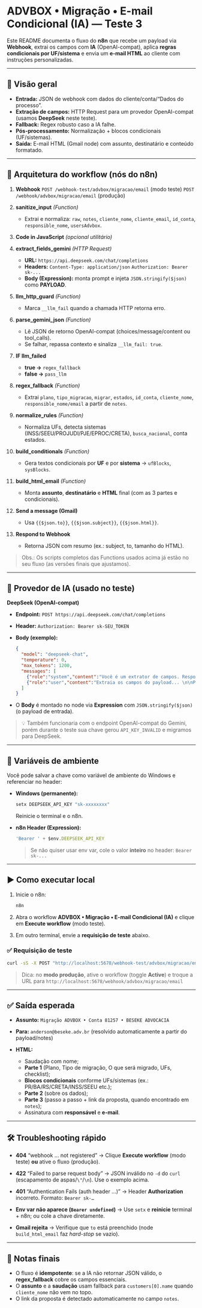 # ADVBOX • Migração • E-mail Condicional (IA) — **Teste 3**

Este README documenta o fluxo do **n8n** que recebe um payload via **Webhook**, extrai os campos com **IA** (OpenAI-compat), aplica **regras condicionais por UF/sistema** e envia um **e-mail HTML** ao cliente com instruções personalizadas.

---

## 📌 Visão geral

* **Entrada:** JSON de webhook com dados do cliente/conta/“Dados do processo”.
* **Extração de campos:** HTTP Request para um provedor OpenAI-compat (usamos **DeepSeek** neste teste).
* **Fallback:** Regex robusto caso a IA falhe.
* **Pós-processamento:** Normalização + blocos condicionais (UF/sistemas).
* **Saída:** E-mail HTML (Gmail node) com assunto, destinatário e conteúdo formatado.

---

## 🧭 Arquitetura do workflow (nós do n8n)

1. **Webhook**
   `POST /webhook-test/advbox/migracao/email` (modo teste)
   `POST /webhook/advbox/migracao/email` (produção)

2. **sanitize_input** *(Function)*

   * Extrai e normaliza: `raw`, `notes`, `cliente_nome`, `cliente_email`, `id_conta`, `responsible_nome`, `usersAdvbox`.

3. **Code in JavaScript** *(opcional utilitário)*

4. **extract_fields_gemini** *(HTTP Request)*

   * **URL:** `https://api.deepseek.com/chat/completions`
   * **Headers:**
     `Content-Type: application/json`
     `Authorization: Bearer sk-...`
   * **Body (Expression):** monta prompt e injeta `JSON.stringify($json)` como **PAYLOAD**.

5. **llm_http_guard** *(Function)*

   * Marca `__llm_fail` quando a chamada HTTP retorna erro.

6. **parse_gemini_json** *(Function)*

   * Lê JSON de retorno OpenAI-compat (choices/message/content ou tool_calls).
   * Se falhar, repassa contexto e sinaliza `__llm_fail: true`.

7. **IF llm_failed**

   * **true →** `regex_fallback`
   * **false →** `pass_llm`

8. **regex_fallback** *(Function)*

   * Extrai `plano`, `tipo_migracao`, `migrar`, `estados`, `id_conta`, `cliente_nome`, `responsible_nome/email` a partir de `notes`.

9. **normalize_rules** *(Function)*

   * Normaliza UFs, detecta sistemas (INSS/SEEU/PROJUDI/PJE/EPROC/CRETA), `busca_nacional`, conta estados.

10. **build_conditionals** *(Function)*

    * Gera textos condicionais por **UF** e por **sistema** → `ufBlocks`, `sysBlocks`.

11. **build_html_email** *(Function)*

    * Monta **assunto**, **destinatário** e **HTML** final (com as 3 partes e condicionais).

12. **Send a message (Gmail)**

    * Usa `{{$json.to}}`, `{{$json.subject}}`, `{{$json.html}}`.

13. **Respond to Webhook**

    * Retorna JSON com resumo (ex.: subject, to, tamanho do HTML).

> Obs.: Os scripts completos das Functions usados acima já estão no seu fluxo (as versões finais que ajustamos).

---

## 🧩 Provedor de IA (usado no teste)

**DeepSeek (OpenAI-compat)**

* **Endpoint:** `POST https://api.deepseek.com/chat/completions`
* **Header:** `Authorization: Bearer sk-SEU_TOKEN`
* **Body (exemplo):**

  ```json
  {
    "model": "deepseek-chat",
    "temperature": 0,
    "max_tokens": 1200,
    "messages": [
      {"role":"system","content":"Você é um extrator de campos. Responda APENAS com JSON válido."},
      {"role":"user","content":"Extraia os campos do payload... \n\nPAYLOAD:\n<JSON aqui>"}
    ]
  }
  ```
* O **Body** é montado no node via **Expression** com `JSON.stringify($json)` (o payload de entrada).

> 💡 Também funcionaria com o endpoint OpenAI-compat do Gemini, porém durante o teste sua chave gerou `API_KEY_INVALID` e migramos para DeepSeek.

---

## 🔧 Variáveis de ambiente

Você pode salvar a chave como variável de ambiente do Windows e referenciar no header:

* **Windows (permanente):**

  ```cmd
  setx DEEPSEEK_API_KEY "sk-xxxxxxxx"
  ```

  Reinicie o terminal e o n8n.

* **n8n Header (Expression):**

  ```js
  'Bearer ' + $env.DEEPSEEK_API_KEY
  ```

  > Se não quiser usar env var, cole o valor **inteiro** no header: `Bearer sk-...`

---

## ▶️ Como executar local

1. Inicie o n8n:

   ```cmd
   n8n
   ```
2. Abra o workflow **ADVBOX • Migração • E-mail Condicional (IA)** e clique em **Execute workflow** (modo teste).
3. Em outro terminal, envie a **requisição de teste** abaixo.

### ✅ Requisição de teste

```cmd
curl -sS -X POST "http://localhost:5678/webhook-test/advbox/migracao/email" -H "Content-Type: application/json" -d "{\"id_conta\":\"81257\",\"nome_cliente\":\"BESEKE ADVOCACIA\",\"cliente_email\":\"anderson@beseke.adv.br\",\"Dados de usuários ADVBOX\":[{\"id\":1,\"users\":[{\"id\":47753,\"name\":\"ARTHUR SANTOS\",\"email\":\"AGATA.SANTOS@ADVBOX.COM.BR\"},{\"id\":5395,\"name\":\"ALAN VITAL\",\"email\":\"ALAN.VITAL@ADVBOX.COM.BR\"}]}],\"Dados do processo\":[{\"protocol_number\":\"81257\",\"type\":\"MIGRAÇÃO POR TRIBUNAIS\",\"group\":\"BANCA JURIDICA\",\"responsible_id\":5395,\"responsible\":\"ALAN VITAL\",\"notes\":\"ID da conta: 81257\\nPlano: Banca Jurídica\\n---\\nMigração por: tribunais com validação\\nResponsável: Anderson Beseke\\nE-mail: anderson@beseke.adv.br\\n----\\nPessoas\\nProcessos\\n---\\nDiários: Maranhão, Santa Catarina, São Paulo.\\nIntimações eletrônicas: Diário Oficial e DJEN.\\nLink da proposta: https://f005.backblazeb2.com/file/Backup-AD/Propostas/proposta_final_id_81257.pdf\"}]}"
```

> Dica: no **modo produção**, ative o workflow (toggle **Active**) e troque a URL para
> `http://localhost:5678/webhook/advbox/migracao/email`

---

## ✅ Saída esperada

* **Assunto:** `Migração ADVBOX • Conta 81257 • BESEKE ADVOCACIA`
* **Para:** `anderson@beseke.adv.br` (resolvido automaticamente a partir do payload/notes)
* **HTML:**

  * Saudação com nome;
  * **Parte 1** (Plano, Tipo de migração, O que será migrado, UFs, checklist);
  * **Blocos condicionais** conforme UFs/sistemas (ex.: PR/BA/RS/CRETA/INSS/SEEU etc.);
  * **Parte 2** (sobre os dados);
  * **Parte 3** (passo a passo + link da proposta, quando encontrado em `notes`);
  * Assinatura com **responsável** e **e-mail**.

---

## 🛠️ Troubleshooting rápido

* **404** “webhook … not registered”
  → Clique **Execute workflow** (modo teste) **ou** ative o fluxo (produção).

* **422** “Failed to parse request body”
  → JSON inválido no `-d` do `curl` (escapamento de aspas/`\"`/`\n`). Use o exemplo acima.

* **401** “Authentication Fails (auth header …)”
  → Header **Authorization** incorreto. Formato: `Bearer sk-…`

* **Env var não aparece (`Bearer undefined`)**
  → Use `setx` e **reinicie** terminal + n8n; ou cole a chave diretamente.

* **Gmail rejeita**
  → Verifique que `to` está preenchido (node `build_html_email` faz *hard-stop* se vazio).

---

## 📄 Notas finais

* O fluxo é **idempotente**: se a IA não retornar JSON válido, o **regex_fallback** cobre os campos essenciais.
* O **assunto** e a **saudação** usam fallback para `customers[0].name` quando `cliente_nome` não vem no topo.
* O link da proposta é detectado automaticamente no campo `notes`.

